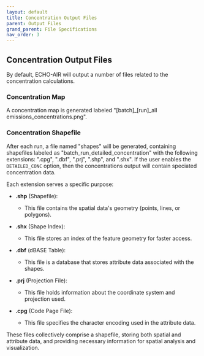 ```yaml
---
layout: default
title: Concentration Output Files
parent: Output Files
grand_parent: File Specifications
nav_order: 3
---
```


## Concentration Output Files
By default, ECHO-AIR will output a number of files related to the concentration calculations.

### Concentration Map
A concentration map is generated labeled "[batch]_[run]_all emissions_concentrations.png".

### Concentration Shapefile
After each run, a file named "shapes" will be generated, containing shapefiles labeled as "batch_run_detailed_concentration" with the following extensions: ".cpg", ".dbf", ".prj", ".shp", and ".shx". If the user enables the `DETAILED_CONC` option, then the concentrations output will contain speciated concentration data.

Each extension serves a specific purpose:

- **.shp** (Shapefile): 
  - This file contains the spatial data's geometry (points, lines, or polygons).

- **.shx** (Shape Index):
  - This file stores an index of the feature geometry for faster access.

- **.dbf** (dBASE Table):
  - This file is a database that stores attribute data associated with the shapes.

- **.prj** (Projection File):
  - This file holds information about the coordinate system and projection used.

- **.cpg** (Code Page File):
  - This file specifies the character encoding used in the attribute data.

These files collectively comprise a shapefile, storing both spatial and attribute data, and providing necessary information for spatial analysis and visualization.

